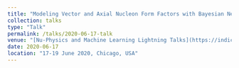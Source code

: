 ```yaml
---
title: "Modeling Vector and Axial Nucleon Form Factors with Bayesian Neural Networks"
collection: talks
type: "Talk"
permalink: /talks/2020-06-17-talk
venue: "[Nu-Physics and Machine Learning Lightning Talks](https://indico.slac.stanford.edu/event/377/)"
date: 2020-06-17
location: "17-19 June 2020, Chicago, USA"
---
```

